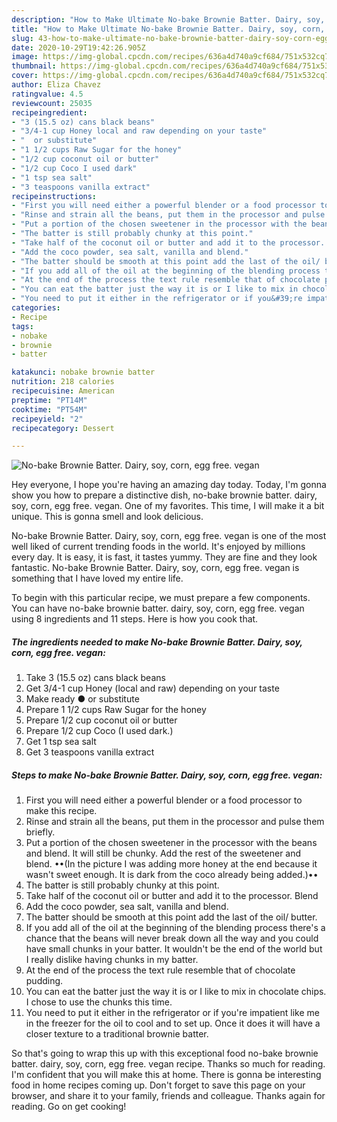 ```yaml
---
description: "How to Make Ultimate No-bake Brownie Batter. Dairy, soy, corn, egg free. vegan"
title: "How to Make Ultimate No-bake Brownie Batter. Dairy, soy, corn, egg free. vegan"
slug: 43-how-to-make-ultimate-no-bake-brownie-batter-dairy-soy-corn-egg-free-vegan
date: 2020-10-29T19:42:26.905Z
image: https://img-global.cpcdn.com/recipes/636a4d740a9cf684/751x532cq70/no-bake-brownie-batter-dairy-soy-corn-egg-free-vegan-recipe-main-photo.jpg
thumbnail: https://img-global.cpcdn.com/recipes/636a4d740a9cf684/751x532cq70/no-bake-brownie-batter-dairy-soy-corn-egg-free-vegan-recipe-main-photo.jpg
cover: https://img-global.cpcdn.com/recipes/636a4d740a9cf684/751x532cq70/no-bake-brownie-batter-dairy-soy-corn-egg-free-vegan-recipe-main-photo.jpg
author: Eliza Chavez
ratingvalue: 4.5
reviewcount: 25035
recipeingredient:
- "3 (15.5 oz) cans black beans"
- "3/4-1 cup Honey local and raw depending on your taste"
- "  or substitute"
- "1 1/2 cups Raw Sugar for the honey"
- "1/2 cup coconut oil or butter"
- "1/2 cup Coco I used dark"
- "1 tsp sea salt"
- "3 teaspoons vanilla extract"
recipeinstructions:
- "First you will need either a powerful blender or a food processor to make this recipe."
- "Rinse and strain all the beans, put them in the processor and pulse them briefly."
- "Put a portion of the chosen sweetener in the processor with the beans and blend. It will still be chunky. Add the rest of the sweetener and blend. ••(In the picture I was adding more honey at the end because it wasn&#39;t sweet enough. It is dark from the coco already being added.)••"
- "The batter is still probably chunky at this point."
- "Take half of the coconut oil or butter and add it to the processor. Blend"
- "Add the coco powder, sea salt, vanilla and blend."
- "The batter should be smooth at this point add the last of the oil/ butter."
- "If you add all of the oil at the beginning of the blending process there&#39;s a chance that the beans will never break down all the way and you could have small chunks in your batter. It wouldn&#39;t be the end of the world but I really dislike having chunks in my batter."
- "At the end of the process the text rule resemble that of chocolate pudding."
- "You can eat the batter just the way it is or I like to mix in chocolate chips. I chose to use the chunks this time."
- "You need to put it either in the refrigerator or if you&#39;re impatient like me in the freezer for the oil to cool and to set up. Once it does it will have a closer texture to a traditional brownie batter."
categories:
- Recipe
tags:
- nobake
- brownie
- batter

katakunci: nobake brownie batter 
nutrition: 218 calories
recipecuisine: American
preptime: "PT14M"
cooktime: "PT54M"
recipeyield: "2"
recipecategory: Dessert

---
```



![No-bake Brownie Batter. Dairy, soy, corn, egg free. vegan](https://img-global.cpcdn.com/recipes/636a4d740a9cf684/751x532cq70/no-bake-brownie-batter-dairy-soy-corn-egg-free-vegan-recipe-main-photo.jpg)

Hey everyone, I hope you're having an amazing day today. Today, I'm gonna show you how to prepare a distinctive dish, no-bake brownie batter. dairy, soy, corn, egg free. vegan. One of my favorites. This time, I will make it a bit unique. This is gonna smell and look delicious.



No-bake Brownie Batter. Dairy, soy, corn, egg free. vegan is one of the most well liked of current trending foods in the world. It's enjoyed by millions every day. It is easy, it is fast, it tastes yummy. They are fine and they look fantastic. No-bake Brownie Batter. Dairy, soy, corn, egg free. vegan is something that I have loved my entire life.


To begin with this particular recipe, we must prepare a few components. You can have no-bake brownie batter. dairy, soy, corn, egg free. vegan using 8 ingredients and 11 steps. Here is how you cook that.

<!--inarticleads1-->

##### The ingredients needed to make No-bake Brownie Batter. Dairy, soy, corn, egg free. vegan:

1. Take 3 (15.5 oz) cans black beans
1. Get 3/4-1 cup Honey (local and raw) depending on your taste
1. Make ready  ● or substitute
1. Prepare 1 1/2 cups Raw Sugar for the honey
1. Prepare 1/2 cup coconut oil or butter
1. Prepare 1/2 cup Coco (I used dark.)
1. Get 1 tsp sea salt
1. Get 3 teaspoons vanilla extract




<!--inarticleads2-->

##### Steps to make No-bake Brownie Batter. Dairy, soy, corn, egg free. vegan:

1. First you will need either a powerful blender or a food processor to make this recipe.
1. Rinse and strain all the beans, put them in the processor and pulse them briefly.
1. Put a portion of the chosen sweetener in the processor with the beans and blend. It will still be chunky. Add the rest of the sweetener and blend. ••(In the picture I was adding more honey at the end because it wasn&#39;t sweet enough. It is dark from the coco already being added.)••
1. The batter is still probably chunky at this point.
1. Take half of the coconut oil or butter and add it to the processor. Blend
1. Add the coco powder, sea salt, vanilla and blend.
1. The batter should be smooth at this point add the last of the oil/ butter.
1. If you add all of the oil at the beginning of the blending process there&#39;s a chance that the beans will never break down all the way and you could have small chunks in your batter. It wouldn&#39;t be the end of the world but I really dislike having chunks in my batter.
1. At the end of the process the text rule resemble that of chocolate pudding.
1. You can eat the batter just the way it is or I like to mix in chocolate chips. I chose to use the chunks this time.
1. You need to put it either in the refrigerator or if you&#39;re impatient like me in the freezer for the oil to cool and to set up. Once it does it will have a closer texture to a traditional brownie batter.




So that's going to wrap this up with this exceptional food no-bake brownie batter. dairy, soy, corn, egg free. vegan recipe. Thanks so much for reading. I'm confident that you will make this at home. There is gonna be interesting food in home recipes coming up. Don't forget to save this page on your browser, and share it to your family, friends and colleague. Thanks again for reading. Go on get cooking!
